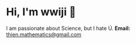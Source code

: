 # Hi, I'm wwiji 👋
I am passionate about Science, but I hate Ú.
**Email:** thien.mathematics@gmail.com
